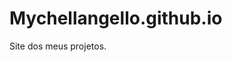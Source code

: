 # Mychellangello.github.io
Site dos meus projetos.
<script async src="https://pagead2.googlesyndication.com/pagead/js/adsbygoogle.js?client=ca-pub-1101995232427505"
     crossorigin="anonymous"></script>
